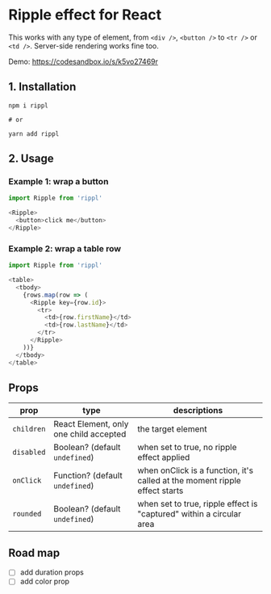# Ripple effect for React

This works with any type of element, from `<div />`, `<button />` to `<tr />` or `<td />`. Server-side rendering works fine too.

Demo: https://codesandbox.io/s/k5vo27469r

## 1. Installation

```
npm i rippl

# or

yarn add rippl
```

## 2. Usage

### Example 1: wrap a button

```js
import Ripple from 'rippl'

<Ripple>
  <button>click me</button>
</Ripple>
```

### Example 2: wrap a table row

```js
import Ripple from 'rippl'

<table>
  <tbody>
    {rows.map(row => (
      <Ripple key={row.id}>
        <tr>
          <td>{row.firstName}</td>
          <td>{row.lastName}</td>
        </tr>
      </Ripple>
    ))}
  </tbody>
</table>
```

## Props

| prop       | type                                   | descriptions                                                               |
| ---------- | -------------------------------------- | -------------------------------------------------------------------------- |
| `children` | React Element, only one child accepted | the target element                                                         |
| `disabled` | Boolean? (default `undefined`)         | when set to true, no ripple effect applied                                 |
| `onClick`  | Function? (default `undefined`)        | when onClick is a function, it's called at the moment ripple effect starts |
| `rounded`  | Boolean? (default `undefined`)         | when set to true, ripple effect is "captured" within a circular area       |

## Road map

- [ ] add duration props
- [ ] add color prop
